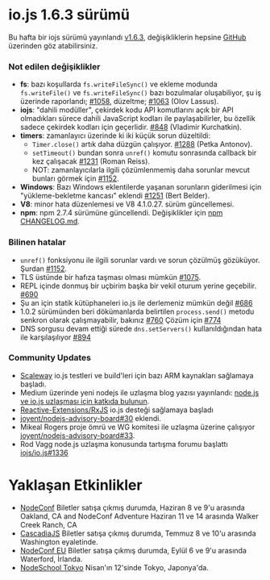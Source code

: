 # io.js 1.6.3 sürümü

Bu hafta bir iojs sürümü yayınlandı [v1.6.3](https://iojs.org/dist/v1.6.3/), değişikliklerin hepsine [GitHub](https://github.com/iojs/io.js/blob/v1.x/CHANGELOG.md) üzerinden göz atabilirsiniz.

### Not edilen değişiklikler

* **fs**: bazı koşullarda `fs.writeFileSync()`  ve ekleme modunda `fs.writeFile()` ve `fs.writeFileSync()` bazı bozulmalar oluşabiliyor, şu iş üzerinde raporlandı; [#1058](https://github.com/iojs/io.js/issues/1058), düzeltme; [#1063](https://github.com/iojs/io.js/pull/1063) (Olov Lassus).
* **iojs**: "dahili modüller", çekirdek kodu API komutlarını açık bir API olmadıkları sürece dahili JavaScript kodları ile paylaşabilirler, bu özellik sadece çekirdek kodları için geçerlidir. [#848](https://github.com/iojs/io.js/pull/848) (Vladimir Kurchatkin).
* **timers**: zamanlayıcı üzerinde ki iki küçük sorun düzeltildi:
  - `Timer.close()` artık daha düzgün çalışıyor. [#1288](https://github.com/iojs/io.js/issues/1288) (Petka Antonov).
  - `setTimeout()` bundan sonra `unref()` komutu sonrasında callback bir kez çalışacak [#1231](https://github.com/iojs/io.js/pull/1231) (Roman Reiss).
  - NOT: zamanlayıcılarla ilgili çözümlenmemiş daha sorunlar mevcut bunları görmek için [#1152](https://github.com/iojs/io.js/pull/1152).
* **Windows**: Bazı Windows eklentilerde yaşanan sorunların giderilmesi için "yükleme-bekletme kancası" eklendi [#1251](https://github.com/iojs/io.js/pull/1251) (Bert Belder).
* **V8**: minor hata düzenlemesi ve V8 4.1.0.27. sürüm güncellemesi.
* **npm**: npm 2.7.4 sürümüne güncellendi. Değişiklikler için [npm CHANGELOG.md](https://github.com/npm/npm/blob/master/CHANGELOG.md#v274-2015-03-20).

### Bilinen hatalar

* `unref()` fonksiyonu ile ilgili sorunlar vardı ve sorun çözülmüş gözüküyor. Şurdan [#1152](https://github.com/iojs/io.js/pull/1152).
* TLS üstünde bir hafıza taşması olması mümkün [#1075](https://github.com/iojs/io.js/issues/1075).
* REPL içinde donmuş bir uçbirim başka bir vekil oturum yerine geçebilir. [#690](https://github.com/iojs/io.js/issues/690)
* Şu an için statik kütüphaneleri io.js ile derlemeniz mümkün değil [#686](https://github.com/iojs/io.js/issues/686)
* 1.0.2 sürümünden beri dökümanlarda belirtilen `process.send()` metodu senkron olarak çalışmayabilir, bakınız [#760](https://github.com/iojs/io.js/issues/760) Çözüm için [#774](https://github.com/iojs/io.js/issues/774)
* DNS sorgusu devam ettiği sürede `dns.setServers()` kullanıldığından hata ile karşılaşılıyor [#894](https://github.com/iojs/io.js/issues/894)

### Community Updates

* [Scaleway](https://www.scaleway.com/) io.js testleri ve build'leri için bazı ARM kaynakları sağlamaya başladı.
* Medium üzerinde yeni nodejs ile uzlaşma blog yazısı yayınlandı: [node.js ve io.js uzlaşması için katkıda bulunun](https://medium.com/node-js-javascript/help-us-reconcile-node-js-and-io-js-c060a9ec1bd4).
* [Reactive-Extensions/RxJS](https://travis-ci.org/Reactive-Extensions/RxJS/builds/56671837) io.js desteği sağlamaya başladı
* [joyent/nodejs-advisory-board#30](https://github.com/joyent/nodejs-advisory-board/pull/30) eklendi.
* Mikeal Rogers proje ömrü ve WG komitesi ile uzlaşma üzerine çalışıyor [joyent/nodejs-advisory-board#33](https://github.com/joyent/nodejs-advisory-board/pull/33).
* Rod Vagg node.js uzlaşma konusunda tartışma forumu başlattı [iojs/io.js#1336](https://github.com/iojs/io.js/issues/1336)

# Yaklaşan Etkinlikler

* [NodeConf](http://nodeconf.com/) Biletler satışa çıkmış durumda, Haziran 8 ve 9'u arasında Oakland, CA and NodeConf Adventure Haziran 11 ve 14 arasında Walker Creek Ranch, CA
* [CascadiaJS](http://2015.cascadiajs.com/) Biletler satışa çıkmış durumda, Temmuz 8 ve 10'u arasında Washington eyaletinde.
* [NodeConf EU](http://nodeconf.eu/) Biletler satışa çıkmış durumda, Eylül 6 ve  9'u arasında  Waterford, İrlanda.
* [NodeSchool Tokyo](http://nodejs.connpass.com/event/13182/) Nisan'ın 12'sinde Tokyo, Japonya'da.